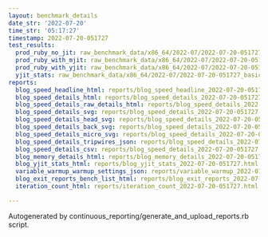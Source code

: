 ```yaml
---
layout: benchmark_details
date_str: '2022-07-20'
time_str: '05:17:27'
timestamp: 2022-07-20-051727
test_results:
  prod_ruby_no_jit: raw_benchmark_data/x86_64/2022-07/2022-07-20-051727_basic_benchmark_prod_ruby_no_jit.json
  prod_ruby_with_mjit: raw_benchmark_data/x86_64/2022-07/2022-07-20-051727_basic_benchmark_prod_ruby_with_mjit.json
  prod_ruby_with_yjit: raw_benchmark_data/x86_64/2022-07/2022-07-20-051727_basic_benchmark_prod_ruby_with_yjit.json
  yjit_stats: raw_benchmark_data/x86_64/2022-07/2022-07-20-051727_basic_benchmark_yjit_stats.json
reports:
  blog_speed_headline_html: reports/blog_speed_headline_2022-07-20-051727.html
  blog_speed_details_html: reports/blog_speed_details_2022-07-20-051727.html
  blog_speed_details_raw_details_html: reports/blog_speed_details_2022-07-20-051727.raw_details.html
  blog_speed_details_svg: reports/blog_speed_details_2022-07-20-051727.svg
  blog_speed_details_head_svg: reports/blog_speed_details_2022-07-20-051727.head.svg
  blog_speed_details_back_svg: reports/blog_speed_details_2022-07-20-051727.back.svg
  blog_speed_details_micro_svg: reports/blog_speed_details_2022-07-20-051727.micro.svg
  blog_speed_details_tripwires_json: reports/blog_speed_details_2022-07-20-051727.tripwires.json
  blog_speed_details_csv: reports/blog_speed_details_2022-07-20-051727.csv
  blog_memory_details_html: reports/blog_memory_details_2022-07-20-051727.html
  blog_yjit_stats_html: reports/blog_yjit_stats_2022-07-20-051727.html
  variable_warmup_warmup_settings_json: reports/variable_warmup_2022-07-20-051727.warmup_settings.json
  blog_exit_reports_bench_list_html: reports/blog_exit_reports_2022-07-20-051727.bench_list.html
  iteration_count_html: reports/iteration_count_2022-07-20-051727.html

---
```

Autogenerated by continuous_reporting/generate_and_upload_reports.rb script.

